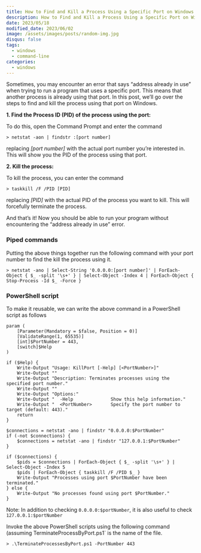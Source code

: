 ```yaml
---
title: How to Find and Kill a Process Using a Specific Port on Windows
description: How to Find and Kill a Process Using a Specific Port on Windows
date: 2023/05/18
modified_date: 2023/06/02
image: /assets/images/posts/random-img.jpg
disqus: false
tags:
  - windows
  - command-line
categories:
  - windows
---
```


Sometimes, you may encounter an error that says “address already in use” when trying to run a program that uses a specific port. This means that another process is already using that port. In this post, we’ll go over the steps to find and kill the process using that port on Windows.

**1. Find the Process ID (PID) of the process using the port:** 

To do this, open the Command Prompt and enter the command 

```shell
> netstat -aon | findstr :[port number]
```

replacing *[port number]* with the actual port number you’re interested in. This will show you the PID of the process using that port.

**2. Kill the process:**

To kill the process, you can enter the command

```shell
> taskkill /F /PID [PID] 
```

replacing *[PID]* with the actual PID of the process you want to kill. This will forcefully terminate the process.

And that’s it! Now you should be able to run your program without encountering the “address already in use” error.

### Piped commands
Putting the above things together run the following command with your port number to find the kill the process using it. 

```shell
> netstat -ano | Select-String '0.0.0.0:[port number]' | ForEach-Object { $_ -split '\s+' } | Select-Object -Index 4 | ForEach-Object { Stop-Process -Id $_ -Force }
```

### PowerShell script

To make it reusable, we can write the above command in a PowerShell script as follows  

```shell
param (
    [Parameter(Mandatory = $false, Position = 0)]
    [ValidateRange(1, 65535)]
    [int]$PortNumber = 443,
    [switch]$Help
)

if ($Help) {
    Write-Output "Usage: KillPort [-Help] [<PortNumber>]"
    Write-Output ""
    Write-Output "Description: Terminates processes using the specified port number."
    Write-Output ""
    Write-Output "Options:"
    Write-Output "  -Help              Show this help information."
    Write-Output "  <PortNumber>       Specify the port number to target (default: 443)."
    return
}

$connections = netstat -ano | findstr "0.0.0.0:$PortNumber"
if (-not $connections) {
    $connections = netstat -ano | findstr "127.0.0.1:$PortNumber"
}

if ($connections) {
    $pids = $connections | ForEach-Object { $_ -split '\s+' } | Select-Object -Index 5
    $pids | ForEach-Object { taskkill /F /PID $_ }
    Write-Output "Processes using port $PortNumber have been terminated."
} else {
    Write-Output "No processes found using port $PortNumber."
}
```

Note: In addition to checking `0.0.0.0:$portNumber`, it is also useful to check `127.0.0.1:$portNumber`

Invoke the above PowerShell scripts using the following command (assuming TerminateProcessByPort.ps1` is the name of the file.

```shell
> .\TerminateProcessesByPort.ps1 -PortNumber 443
```
